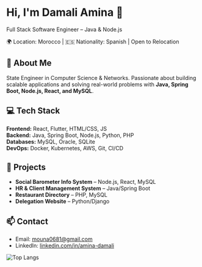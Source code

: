 # Hi, I'm Damali Amina 👋
Full Stack Software Engineer – Java & Node.js

🌍 Location: Morocco | 🇪🇸 Nationality: Spanish | Open to Relocation

## 🚀 About Me
State Engineer in Computer Science & Networks. Passionate about building scalable applications and solving real-world problems with **Java, Spring Boot, Node.js, React, and MySQL**.

## 💻 Tech Stack
**Frontend:** React, Flutter, HTML/CSS, JS  
**Backend:** Java, Spring Boot, Node.js, Python, PHP  
**Databases:** MySQL, Oracle, SQLite  
**DevOps:** Docker, Kubernetes, AWS, Git, CI/CD  

## 📂 Projects
- **Social Barometer Info System** – Node.js, React, MySQL  
- **HR & Client Management System** – Java/Spring Boot  
- **Restaurant Directory** – PHP, MySQL  
- **Delegation Website** – Python/Django  

## 📫 Contact
- Email: mouna0681@gmail.com  
- LinkedIn: [linkedin.com/in/amina-damali](https://linkedin.com/in/amina-damali)

![Top Langs](https://github-readme-stats.vercel.app/api/top-langs/?username=YourUsername&layout=compact)
